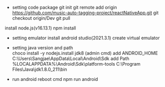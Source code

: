 - setting code package
 git init
 git remote add origin https://github.com/music-auto-tagging-project/reactNativeApp.git
 git checkout origin/Dev
 git pull

 install node.js(v16.13.1)
 npm install

- setting emulator
 install android studio(2021.3.1)
 create virtual emulator
  
- setting java version and path  
 choco install -y nodejs.install jdk8 (admin cmd)
 add ANDROID_HOME C:\Users\Sangjae\AppData\Local\Android\Sdk
 add Path
 %LOCALAPPDATA%\Android\Sdk\platform-tools
 C:\Program Files\Java\jdk1.8.0_211\bin
  
- run android
 reboot cmd
 npm run android
